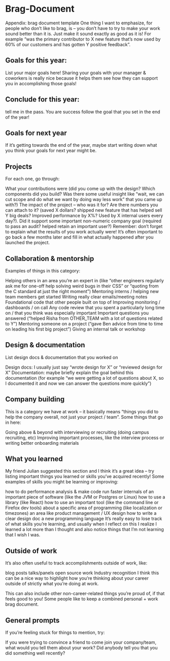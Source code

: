 # Brag-Document

Appendix: brag document template
One thing I want to emphasize, for people who don’t like to brag, is – you don’t have to try to make your work sound better than it is. Just make it sound exactly as good as it is! For example “was the primary contributor to X new feature that’s now used by 60% of our customers and has gotten Y positive feedback”.


## Goals for this year:

List your major goals here! Sharing your goals with your manager & coworkers is really nice because it helps them see how they can support you in accomplishing those goals!

## Conclude for this year:

tell me in the pass. You are success follow the goal that you set in the end of the year!

## Goals for next year

If it’s getting towards the end of the year, maybe start writing down what you think your goals for next year might be.

## Projects

For each one, go through:

What your contributions were (did you come up with the design? Which components did you build? Was there some useful insight like “wait, we can cut scope and do what we want by doing way less work” that you came up with?)
The impact of the project – who was it for? Are there numbers you can attach to it? (saved X dollars? shipped new feature that has helped sell Y big deals? Improved performance by X%? Used by X internal users every day?). Did it support some important non-numeric company goal (required to pass an audit? helped retain an important user?)
Remember: don’t forget to explain what the results of you work actually were! It’s often important to go back a few months later and fill in what actually happened after you launched the project.


## Collaboration & mentorship

Examples of things in this category:

Helping others in an area you’re an expert in (like “other engineers regularly ask me for one-off help solving weird bugs in their CSS” or “quoting from the C standard at just the right moment”)
Mentoring interns / helping new team members get started
Writing really clear emails/meeting notes
Foundational code that other people built on top of
Improving monitoring / dashboards / on call
Any code review that you spent a particularly long time on / that you think was especially important
Important questions you answered (“helped Risha from OTHER_TEAM with a lot of questions related to Y”)
Mentoring someone on a project (“gave Ben advice from time to time on leading his first big project”)
Giving an internal talk or workshop

## Design & documentation

List design docs & documentation that you worked on

Design docs: I usually just say “wrote design for X” or “reviewed design for X”
Documentation: maybe briefly explain the goal behind this documentation (for example “we were getting a lot of questions about X, so I documented it and now we can answer the questions more quickly”)

## Company building

This is a category we have at work – it basically means “things you did to help the company overall, not just your project / team”. Some things that go in here:

Going above & beyond with interviewing or recruiting (doing campus recruiting, etc)
Improving important processes, like the interview process or writing better onboarding materials

## What you learned

My friend Julian suggested this section and I think it’s a great idea – try listing important things you learned or skills you’ve acquired recently! Some examples of skills you might be learning or improving:

how to do performance analysis & make code run faster
internals of an important piece of software (like the JVM or Postgres or Linux)
how to use a library (like React)
how to use an important tool (like the command line or Firefox dev tools)
about a specific area of programming (like localization or timezones)
an area like product management / UX design
how to write a clear design doc
a new programming language
It’s really easy to lose track of what skills you’re learning, and usually when I reflect on this I realize I learned a lot more than I thought and also notice things that I’m not learning that I wish I was.


## Outside of work

It’s also often useful to track accomplishments outside of work, like:

blog posts
talks/panels
open source work
Industry recognition
I think this can be a nice way to highlight how you’re thinking about your career outside of strictly what you’re doing at work.

This can also include other non-career-related things you’re proud of, if that feels good to you! Some people like to keep a combined personal + work brag document.


## General prompts

If you’re feeling stuck for things to mention, try:

If you were trying to convince a friend to come join your company/team, what would you tell them about your work?
Did anybody tell you that you did something well recently?
